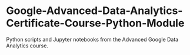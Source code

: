 # Google-Advanced-Data-Analytics-Certificate-Course-Python-Module
Python scripts and Jupyter notebooks from the Advanced Google Data Analytics course.
